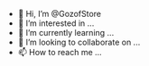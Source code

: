 - 👋 Hi, I’m @GozofStore
- 👀 I’m interested in ...
- 🌱 I’m currently learning ...
- 💞️ I’m looking to collaborate on ...
- 📫 How to reach me ...

<!---
GozofStore/GozofStore is a ✨ special ✨ repository because its `README.md` (this file) appears on your GitHub profile.
You can click the Preview link to take a look at your changes.
--->
